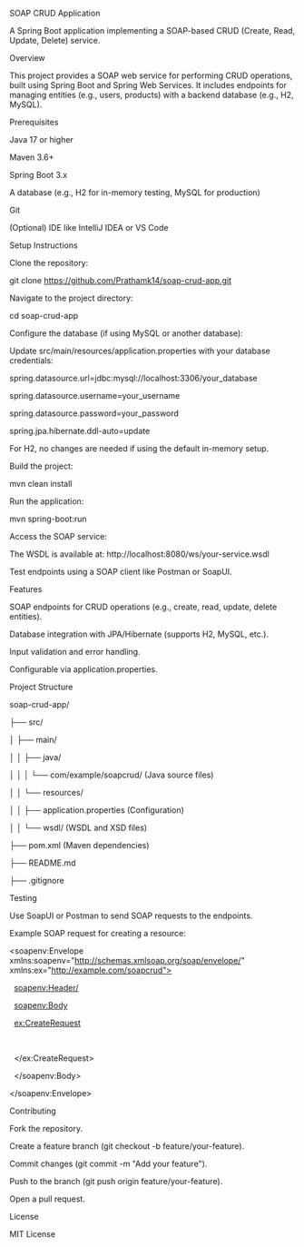 SOAP CRUD Application



A Spring Boot application implementing a SOAP-based CRUD (Create, Read, Update, Delete) service.



Overview



This project provides a SOAP web service for performing CRUD operations, built using Spring Boot and Spring Web Services. It includes endpoints for managing entities (e.g., users, products) with a backend database (e.g., H2, MySQL).



Prerequisites











Java 17 or higher







Maven 3.6+







Spring Boot 3.x







A database (e.g., H2 for in-memory testing, MySQL for production)







Git







(Optional) IDE like IntelliJ IDEA or VS Code



Setup Instructions











Clone the repository:



git clone https://github.com/Prathamk14/soap-crud-app.git







Navigate to the project directory:



cd soap-crud-app







Configure the database (if using MySQL or another database):











Update src/main/resources/application.properties with your database credentials:



spring.datasource.url=jdbc:mysql://localhost:3306/your\_database

spring.datasource.username=your\_username

spring.datasource.password=your\_password

spring.jpa.hibernate.ddl-auto=update







For H2, no changes are needed if using the default in-memory setup.







Build the project:



mvn clean install







Run the application:



mvn spring-boot:run







Access the SOAP service:











The WSDL is available at: http://localhost:8080/ws/your-service.wsdl







Test endpoints using a SOAP client like Postman or SoapUI.



Features











SOAP endpoints for CRUD operations (e.g., create, read, update, delete entities).







Database integration with JPA/Hibernate (supports H2, MySQL, etc.).







Input validation and error handling.







Configurable via application.properties.



Project Structure



soap-crud-app/

├── src/

│   ├── main/

│   │   ├── java/

│   │   │   └── com/example/soapcrud/ (Java source files)

│   │   └── resources/

│   │       ├── application.properties (Configuration)

│   │       └── wsdl/ (WSDL and XSD files)

├── pom.xml (Maven dependencies)

├── README.md

├── .gitignore



Testing











Use SoapUI or Postman to send SOAP requests to the endpoints.







Example SOAP request for creating a resource:



<soapenv:Envelope xmlns:soapenv="http://schemas.xmlsoap.org/soap/envelope/" xmlns:ex="http://example.com/soapcrud">

&nbsp;  <soapenv:Header/>

&nbsp;  <soapenv:Body>

&nbsp;     <ex:CreateRequest>

&nbsp;        <!-- Add request fields here -->

&nbsp;     </ex:CreateRequest>

&nbsp;  </soapenv:Body>

</soapenv:Envelope>



Contributing











Fork the repository.







Create a feature branch (git checkout -b feature/your-feature).







Commit changes (git commit -m "Add your feature").







Push to the branch (git push origin feature/your-feature).







Open a pull request.



License



MIT License

